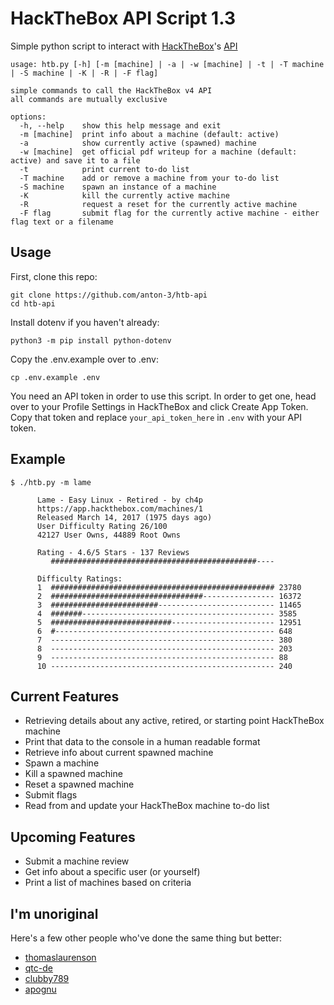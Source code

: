 # HackTheBox API Script 1.3

Simple python script to interact with [HackTheBox](https://www.hackthebox.com)'s [API](https://documenter.getpostman.com/view/13129365/TVeqbmeq)

```
usage: htb.py [-h] [-m [machine] | -a | -w [machine] | -t | -T machine | -S machine | -K | -R | -F flag]

simple commands to call the HackTheBox v4 API
all commands are mutually exclusive

options:
  -h, --help    show this help message and exit
  -m [machine]  print info about a machine (default: active)
  -a            show currently active (spawned) machine
  -w [machine]  get official pdf writeup for a machine (default: active) and save it to a file
  -t            print current to-do list
  -T machine    add or remove a machine from your to-do list
  -S machine    spawn an instance of a machine
  -K            kill the currently active machine
  -R            request a reset for the currently active machine
  -F flag       submit flag for the currently active machine - either flag text or a filename
```

## Usage

First, clone this repo:
```
git clone https://github.com/anton-3/htb-api
cd htb-api
```
Install dotenv if you haven't already:
```
python3 -m pip install python-dotenv
```
Copy the .env.example over to .env:
```
cp .env.example .env
```
You need an API token in order to use this script. In order to get one, head over to your Profile Settings in HackTheBox and click Create App Token. Copy that token and replace `your_api_token_here` in `.env` with your API token.

## Example

```
$ ./htb.py -m lame  

      Lame - Easy Linux - Retired - by ch4p
      https://app.hackthebox.com/machines/1
      Released March 14, 2017 (1975 days ago)
      User Difficulty Rating 26/100
      42127 User Owns, 44889 Root Owns

      Rating - 4.6/5 Stars - 137 Reviews
         ##############################################----

      Difficulty Ratings:
      1  ################################################## 23780
      2  ##################################---------------- 16372
      3  ########################-------------------------- 11465
      4  #######------------------------------------------- 3585
      5  ###########################----------------------- 12951
      6  #------------------------------------------------- 648
      7  -------------------------------------------------- 380
      8  -------------------------------------------------- 203
      9  -------------------------------------------------- 88
      10 -------------------------------------------------- 240
```

## Current Features

- Retrieving details about any active, retired, or starting point HackTheBox machine
- Print that data to the console in a human readable format
- Retrieve info about current spawned machine
- Spawn a machine
- Kill a spawned machine
- Reset a spawned machine
- Submit flags
- Read from and update your HackTheBox machine to-do list

## Upcoming Features

- Submit a machine review
- Get info about a specific user (or yourself)
- Print a list of machines based on criteria

## I'm unoriginal

Here's a few other people who've done the same thing but better:
- [thomaslaurenson](https://github.com/thomaslaurenson/htb-api)
- [qtc-de](https://github.com/qtc-de/htb-api)
- [clubby789](https://github.com/clubby789/htb-api)
- [apognu](https://github.com/apognu/htb)
